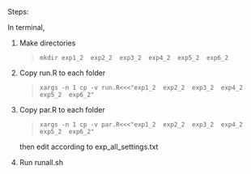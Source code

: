 Steps:

In terminal,

1. Make directories

    > `mkdir exp1_2  exp2_2  exp3_2  exp4_2  exp5_2  exp6_2`

1. Copy run.R to each folder

    > `xargs -n 1 cp -v run.R<<<"exp1_2  exp2_2  exp3_2  exp4_2  exp5_2  exp6_2"`

2. Copy par.R to each folder

    > `xargs -n 1 cp -v par.R<<<"exp1_2  exp2_2  exp3_2  exp4_2  exp5_2  exp6_2"`

    then edit according to exp_all_settings.txt

3. Run runall.sh
